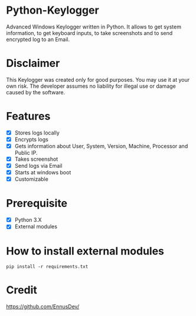 # Python-Keylogger
Advanced Windows Keylogger written in Python. It allows to get system information, to get keyboard inputs, to take screenshots and to send encrypted log to an Email.

# Disclaimer
This Keylogger was created only for good purposes. You may use it at your own risk.
The developer assumes no liability for illegal use or damage caused by the software.

# Features
- [x] Stores logs locally
- [x] Encrypts logs 
- [x] Gets information about User, System, Version, Machine, Processor and Public IP.
- [x] Takes screenshot
- [x] Send logs via Email
- [x] Starts at windows boot
- [x] Customizable

# Prerequisite
- [x] Python 3.X
- [x] External modules

# How to install external modules
```
pip install -r requirements.txt
```

# Credit
https://github.com/EnnusDev/
